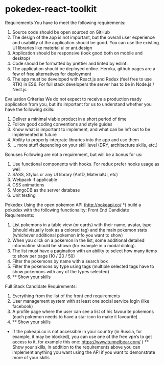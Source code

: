 # pokedex-react-toolkit

Requirements
You have to meet the following requirements:

1. Source code should be open sourced on GitHub
2. The design of the app is not important, but the overall user experience and usability of the application should be good. You can use the existing UI libraries like material ui or ant.design
3. Application should be responsive (look good both on mobile and desktop)
4. Code should be formatted by prettier and linted by eslint.
5. The application should be deployed online. Heroku, github pages are a few of free alternatives for deployment
6. The app must be developed with React.js and Redux (feel free to use RTK) in ES6. For full stack developers the server has to be in Node.js / Nest.js.

Evaluation Criterias
We do not expect to receive a production ready application from you, but it’s important for us to understand whether you have the following skills:

1. Deliver a minimal viable product in a short period of time
2. Follow good coding conventions and style guides
3. Know what is important to implement, and what can be left out to be implemented in future
4. Ability to properly integrate libraries into the app and use them
5. ... more stuff depending on your skill level (DRY, architecture skills, etc.)

Bonuses
Following are not a requirement, but will be a bonus for us:

1. Use functional components with hooks. For redux prefer hooks usage as well
2. SASS, Stylus or any UI library (AntD, MaterialUI, etc)
3. Webpack if applicable
4. CSS animations
5. MongoDB as the server database
6. Unit testing

Pokedex
Using the open pokemon API (http://pokeapi.co/ \*) build a pokedex with the following functionality:
Front End Candidate Requirements:

1. List pokemons in a table view (or cards) with their name, avatar, type (should visually look as a colored tag) and the main pokemon stats (whichever additional pokemon info you want to show)
2. When you click on a pokemon in the list, some additional detailed information should be
   shown (for example in a modal dialog).
3. The list must have a pagination with an ability to select how many items to show per page (10 / 20 / 50)
4. Filter the pokemons by name with a search box
5. Filter the pokemons by type using tags (multiple selected tags have to show pokemons with any of the types selected)
6. \*\* Show your skills

Full Stack Candidate Requirements:

1. Everything from the list of the front end requirements
2. User management system with at least one social service login (like facebook)
3. A profile page where the user can see a list of his favourite pokemons (each pokemon needs to have a star icon to make it favourite)
4. \*\* Show your skills

- If the pokeapi.co is not accessible in your country (in Russia, for example, it may be blocked), you can use one of the free vpn’s to get access to it, for example this one: https://www.tunnelbear.com/ )
  \*\* Show your skills, In addition to the requirements above you can implement anything you want using the API if you want to demonstrate more of your skills
